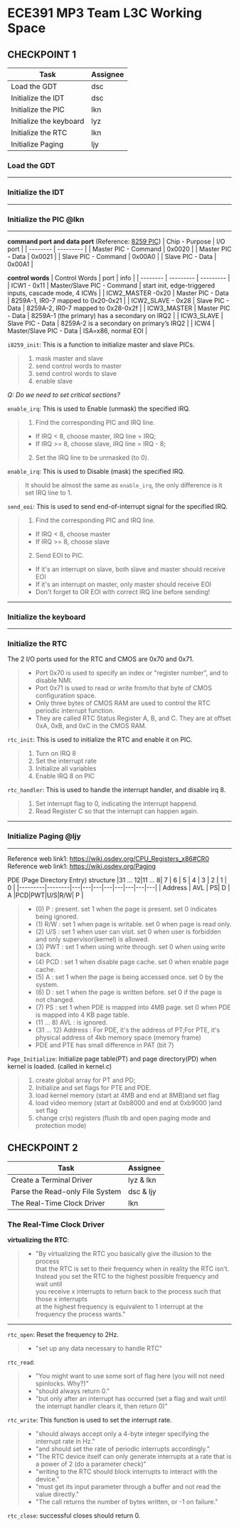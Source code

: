 # ECE391 MP3 Team L3C Working Space

## CHECKPOINT 1

| Task     | Assignee  |
| -------- | --------- |
| Load the GDT   | dsc  |
| Initialize the IDT   | dsc  |
| Initialize the PIC   | lkn  |
| Initialize the keyboard  | lyz  |
| Initialize the RTC   | lkn  |
| Initialize Paging   | ljy  |


### Load the GDT 
***
### Initialize the IDT
***
### Initialize the PIC @lkn
***
**command port and data port**    (Reference: [8259 PIC](https://wiki.osdev.org/8259_PIC))
| Chip - Purpose    | I/O port  |
| -------- | --------- |
| Master PIC - Command   | 0x0020  |
| Master PIC - Data   | 0x0021  |
| Slave PIC - Command   | 0x00A0 |
| Slave PIC - Data  | 0x00A1  |

**control words**
| Control Words    | port  | info |
| -------- | --------- | --------- |
| ICW1 - 0x11   | Master/Slave PIC - Command  | start init, edge-triggered inputs, cascade mode, 4 ICWs |
| ICW2_MASTER -0x20  | Master PIC - Data  | 8259A-1, IR0-7 mapped to 0x20-0x21 |
| ICW2_SLAVE - 0x28   | Slave PIC - Data | 8259A-2, IR0-7 mapped to 0x28-0x2f |
| ICW3_MASTER  | Master PIC - Data  | 8259A-1 (the primary) has a secondary on IRQ2 |
| ICW3_SLAVE  | Slave PIC - Data  | 8259A-2 is a secondary on primary’s IRQ2 |
| ICW4  | Master/Slave PIC - Data  | ISA=x86, normal EOI |

``i8259_init``: This is a function to initialize master and slave PICs.  
>    1. mask master and slave  
>    2. send control words to master  
>    3. send control words to slave  
>    4. enable slave   

*Q: Do we need to set critical sections?*  

``enable_irq``: This is used to Enable (unmask) the specified IRQ.  
>   1. Find the corresponding PIC and IRQ line. 
>   - If IRQ < 8, choose master, IRQ line = IRQ;
>   - If IRQ >= 8, choose slave, IRQ line = IRQ - 8;  
>   2. Set the IRQ line to be unmasked (to 0).

``enable_irq``: This is used to Disable (mask) the specified IRQ.  
>   It should be almost the same as ``enable_irq``, the only difference is it set IRQ line to 1.  

``send_eoi``: This is used to send end-of-interrupt signal for the specified IRQ.  
>   1. Find the corresponding PIC and IRQ line.   
>   - If IRQ < 8, choose master  
>   - If IRQ >= 8, choose slave  
>   2. Send EOI to PIC.
>   - If it's an interrupt on slave, both slave and master should receive EOI
>   - If it's an interrupt on master, only master should receive EOI 
>   - Don't forget to OR EOI with correct IRQ line before sending!  
***
### Initialize the keyboard
***
### Initialize the RTC  
The 2 I/O ports used for the RTC and CMOS are 0x70 and 0x71.  
>   - Port 0x70 is used to specify an index or "register number", and to disable NMI. 
>   - Port 0x71 is used to read or write from/to that byte of CMOS configuration space. 
>   - Only three bytes of CMOS RAM are used to control the RTC periodic interrupt function. 
>   - They are called RTC Status Register A, B, and C. They are at offset 0xA, 0xB, and 0xC in the CMOS RAM.  

``rtc_init``: This is used to initialize the RTC and enable it on PIC.  
>   1. Turn on IRQ 8
>   2. Set the interrupt rate
>   3. Initialize all variables
>   4. Enable IRQ 8 on PIC  

``rtc_handler``: This is used to handle the interrupt handler, and disable irq 8.
>   1. Set interrupt flag to 0, indicating the interrupt happend.
>   2. Read Register C so that the interrupt can happen again.  

***
### Initialize Paging @ljy
***
Reference web link1: https://wiki.osdev.org/CPU_Registers_x86#CR0
Reference web link1: https://wiki.osdev.org/Paging

PDE (Page Directory Entry) structure
|31 ... 12|11 ... 8| 7 | 6 | 5 | 4 | 3 | 2 | 1 | 0 |
|---------|--------|---|---|---|---|---|---|---|---|
| Address |   AVL  | PS| D | A |PCD|PWT|U/S|R/W| P |

>- (0) P : present. set 1 when the page is present. set 0 indicates being ignored.
>- (1) R/W : set 1 when page is writable. set 0 when page is read only.
>- (2) U/S : set 1 when user can visit. set 0 when user is forbidden and only supervisor(kernel) is allowed.
>- (3) PWT : set 1 when using write through. set 0 when using write back.
>- (4) PCD : set 1 when disable page cache. set 0 when enable page cache.
>- (5) A : set 1 when the page is being accessed once. set 0 by the system.
>- (6) D : set 1 when the page is written before. set 0 if the page is not changed.
>- (7) PS : set 1 when PDE is mapped into 4MB page. set 0 when PDE is mapped into 4 KB page table.
>- (11 ... 8) AVL : is ignored.
>- (31 ... 12) Address : For PDE, it's the address of PT;For PTE, it's physical address of 4kb memory space (memory frame)
>- PDE and PTE has small difference in PAT (bit 7)

``Page_Initialize``: Initialize page table(PT) and page directory(PD) when kernel is loaded. (called in kernel.c)
>1. create global array for PT and PD;
>2. Initialize and set flags for PTE and PDE.
>3. load kernel memory (start at 4MB and end at 8MB)and set flag 
>4. load video memory (start at 0xb8000 and end at 0xb9000 )and set flag
>5. change cr(s) registers (flush tlb and open paging mode and protection mode)



## CHECKPOINT 2

| Task     | Assignee  |
| -------- | --------- |
| Create a Terminal Driver   | lyz & lkn  |
| Parse the Read-only File System   | dsc & ljy  |
| The Real-Time Clock Driver   | lkn  |

### The Real-Time Clock Driver  
**virtualizing the RTC**:
>   - "By virtualizing the RTC you basically give the illusion to the process  
that the RTC is set to their frequency when in reality the RTC isn’t.   
Instead you set the RTC to the highest possible frequency and wait until   
you receive x interrupts to return back to the process such that those x interrupts   
at the highest frequency is equivalent to 1 interrupt at the frequency the process wants."
***  
``rtc_open``: Reset the frequency to 2Hz.  
>   - "set up any data necessary to handle RTC"

``rtc_read``:  
>   - "You might want to use some sort of flag here (you will not need spinlocks. Why?)"  
>   - "should always return 0."  
>   - "but only after an interrupt has occurred (set a flag and wait until the interrupt handler clears it, then return 0)"

``rtc_write``: This function is used to set the interrupt rate.  
>   - "should always accept only a 4-byte integer specifying the interrupt rate in Hz."  
>   - "and should set the rate of periodic interrupts accordingly."
>   - "The RTC device itself can only generate interrupts at a rate that is a power of 2 (do a parameter check)"
>   - "writing to the RTC should block interrupts to interact with the device."  
>   - "must get its input parameter through a buffer and not read the value directly." 
>   - "The call returns the number of bytes written, or -1 on failure." 

``rtc_close``: successful closes should return 0.

